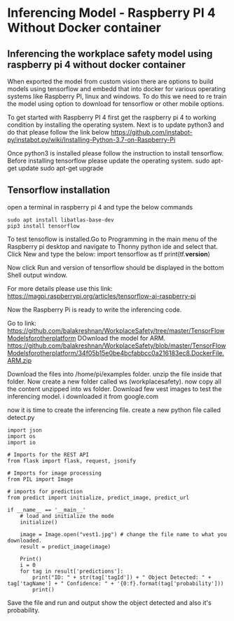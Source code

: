 # Inferencing Model - Raspberry PI 4 Without Docker container

## Inferencing the workplace safety model using raspberry pi 4 without docker container

When exported the model from custom vision there are options to build models using tensorflow and embedd that into docker for various operating systems like Raspberry PI, linux and windows. To do this we need to re train the model using option to download for tensorflow or other mobile options.

To get started with Raspberry PI 4 first get the raspberry pi 4 to working condition by installing the operating system. Next is to update python3 and do that please follow the link below
https://github.com/instabot-py/instabot.py/wiki/Installing-Python-3.7-on-Raspberry-Pi

Once python3 is installed please follow the instruction to install tensorflow. Before installing tensorflow please update the operating system.
sudo apt-get update
sudo apt-get upgrade

## Tensorflow installation
open a terminal in raspberry pi 4 and type the below commands
```
sudo apt install libatlas-base-dev
pip3 install tensorflow
```

To test tensoflow is installed.Go to Programming in the main menu of the Raspberry pi desktop and navigate to Thonny python ide and select that. Click New and type the below:
import tensorflow as tf
print(tf.__version__)

Now click Run and version of tensorflow should be displayed in the bottom Shell output window.

For more details please use this link:
https://magpi.raspberrypi.org/articles/tensorflow-ai-raspberry-pi

Now the Raspberry Pi is ready to write the inferencing code.

Go to link: https://github.com/balakreshnan/WorkplaceSafety/tree/master/TensorFlowModelsforotherplatform
DOwnload the model for ARM.
https://github.com/balakreshnan/WorkplaceSafety/blob/master/TensorFlowModelsforotherplatform/34f05b15e0be4bcfabbcc0a216183ec8.DockerFile.ARM.zip

Download the files into /home/pi/examples folder. unzip the file inside that folder.
Now create a new folder called ws (workplacesafety). now copy all the content unzipped into ws folder.
Download few vest images to test the inferencing model. i downloaded it from google.com

now it is time to create the inferencing file. create a new python file called detect.py

```
import json
import os
import io

# Imports for the REST API
from flask import flask, request, jsonify

# Imports for image processing
from PIL import Image

# imports for prediction
from predict import initialize, predict_image, predict_url

if __name__ == '__main__'
    # load and initialize the mode
    initialize()

    image = Image.open("vest1.jpg") # change the file name to what you downloaded.
    result = predict_image(image)

    Print()
    i = 0
    for tag in result['predictions']:
        print("ID: " + str(tag['tagId']) + " Object Detected: " + tag['tagName'] + " Confidence: " + '{0:f}.format(tag['probability']))
        print()

```

Save the file and run and output show the object detected and also it's probability.

